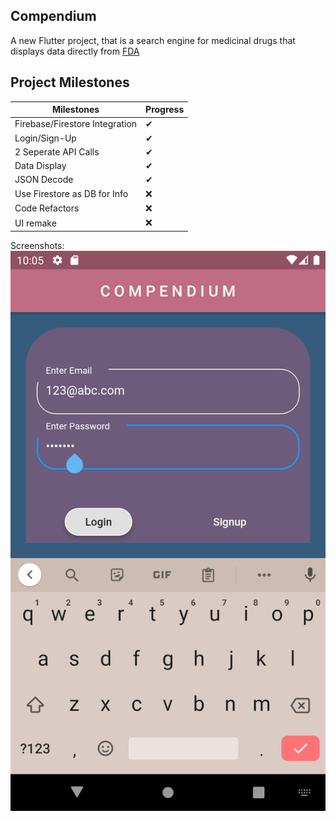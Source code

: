 ## Compendium

A new Flutter project, that is a search engine for medicinal drugs that displays data directly from [FDA](https://open.fda.gov/)

## Project Milestones

| Milestones                     | Progress |
| ------------------------------ | -------- |
| Firebase/Firestore Integration | ✔        |
| Login/Sign-Up                  | ✔        |
| 2 Seperate API Calls           | ✔        |
| Data Display                   | ✔        |
| JSON Decode                    | ✔        |
| Use Firestore as DB for Info   | ❌       |
| Code Refactors                 | ❌       |
| UI remake                      | ❌       |

Screenshots:
<img src="https://github.com/kevkanae/compendium/blob/main/extra/1.png">
